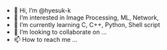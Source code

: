 - 👋 Hi, I’m @hyesuk-k
- 👀 I’m interested in Image Processing, ML, Network,
- 🌱 I’m currently learning C, C++, Python, Shell script
- 💞️ I’m looking to collaborate on ...
- 📫 How to reach me ...

<!---
hyesuk-k/hyesuk-k is a ✨ special ✨ repository because its `README.md` (this file) appears on your GitHub profile.
You can click the Preview link to take a look at your changes.
--->
